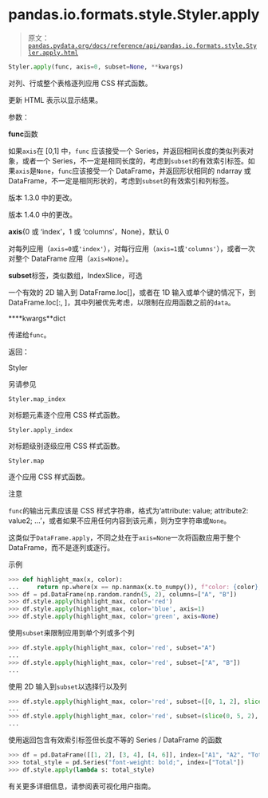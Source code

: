 # pandas.io.formats.style.Styler.apply

> 原文：[`pandas.pydata.org/docs/reference/api/pandas.io.formats.style.Styler.apply.html`](https://pandas.pydata.org/docs/reference/api/pandas.io.formats.style.Styler.apply.html)

```py
Styler.apply(func, axis=0, subset=None, **kwargs)
```

对列、行或整个表格逐列应用 CSS 样式函数。

更新 HTML 表示以显示结果。

参数：

**func**函数

如果`axis`在 [0,1] 中，`func` 应该接受一个 Series，并返回相同长度的类似列表对象，或者一个 Series，不一定是相同长度的，考虑到`subset`的有效索引标签。如果`axis`是`None`，`func`应该接受一个 DataFrame，并返回形状相同的 ndarray 或 DataFrame，不一定是相同形状的，考虑到`subset`的有效索引和列标签。

版本 1.3.0 中的更改。

版本 1.4.0 中的更改。

**axis**{0 或 ‘index’，1 或 ‘columns’，None}，默认 0

对每列应用（`axis=0`或`'index'`），对每行应用（`axis=1`或`'columns'`），或者一次对整个 DataFrame 应用（`axis=None`）。

**subset**标签，类似数组，IndexSlice，可选

一个有效的 2D 输入到 DataFrame.loc[<subset>]，或者在 1D 输入或单个键的情况下，到 DataFrame.loc[:, <subset>]，其中列被优先考虑，以限制在应用函数之前的`data`。

****kwargs**dict

传递给`func`。

返回：

Styler

另请参见

`Styler.map_index`

对标题元素逐个应用 CSS 样式函数。

`Styler.apply_index`

对标题级别逐级应用 CSS 样式函数。

`Styler.map`

逐个应用 CSS 样式函数。

注意

`func`的输出元素应该是 CSS 样式字符串，格式为‘attribute: value; attribute2: value2; …’，或者如果不应用任何内容到该元素，则为空字符串或`None`。

这类似于`DataFrame.apply`，不同之处在于`axis=None`一次将函数应用于整个 DataFrame，而不是逐列或逐行。

示例

```py
>>> def highlight_max(x, color):
...     return np.where(x == np.nanmax(x.to_numpy()), f"color: {color};", None)
>>> df = pd.DataFrame(np.random.randn(5, 2), columns=["A", "B"])
>>> df.style.apply(highlight_max, color='red')  
>>> df.style.apply(highlight_max, color='blue', axis=1)  
>>> df.style.apply(highlight_max, color='green', axis=None) 
```

使用`subset`来限制应用到单个列或多个列

```py
>>> df.style.apply(highlight_max, color='red', subset="A")
... 
>>> df.style.apply(highlight_max, color='red', subset=["A", "B"])
... 
```

使用 2D 输入到`subset`以选择行以及列

```py
>>> df.style.apply(highlight_max, color='red', subset=([0, 1, 2], slice(None)))
... 
>>> df.style.apply(highlight_max, color='red', subset=(slice(0, 5, 2), "A"))
... 
```

使用返回包含有效索引标签但长度不等的 Series / DataFrame 的函数

```py
>>> df = pd.DataFrame([[1, 2], [3, 4], [4, 6]], index=["A1", "A2", "Total"])
>>> total_style = pd.Series("font-weight: bold;", index=["Total"])
>>> df.style.apply(lambda s: total_style) 
```

有关更多详细信息，请参阅表可视化用户指南。
